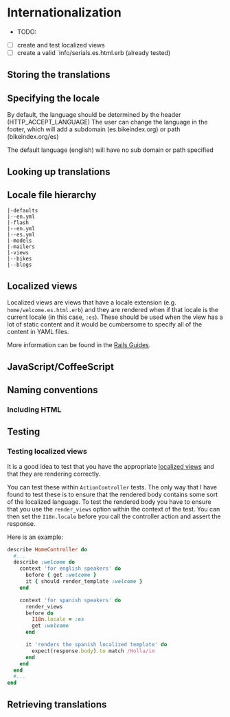 # Internationalization

* TODO:

- [ ] create and test localized views
- [ ] create a valid `info/serials.es.html.erb (already tested)

## Storing the translations

## Specifying the locale

By default, the language should be determined by the header (HTTP_ACCEPT_LANGUAGE)
The user can change the language in the footer, which will add a subdomain (es.bikeindex.org) or path (bikeindex.org/es)

The default language (english) will have no sub domain or path specified

## Looking up translations

## Locale file hierarchy

```
|-defaults
|--en.yml
|-flash
|--en.yml
|--es.yml
|-models
|-mailers
|-views
|--bikes
|--blogs
```

## Localized views

Localized views are views that have a locale extension (e.g. `home/welcome.es.html.erb`) and they are rendered when if that locale is the current locale (in this case, `:es`).
These should be used when the view has a lot of static content and it would be cumbersome to specify all of the content in YAML files.

More information can be found in the [Rails Guides](http://guides.rubyonrails.org/i18n.html#localized-views).

## JavaScript/CoffeeScript

## Naming conventions

### Including HTML

## Testing

### Testing localized views

It is a good idea to test that you have the appropriate [localized views](#localized-views) and that they are rendering correctly.

You can test these within `ActionController` tests. The only way that I have found to test these is to ensure that the rendered body contains some sort of the localized language. To test the rendered body you have to ensure that you use the `render_views` option within the context of the test. You can then set the `I18n.locale` before you call the controller action and assert the response.

Here is an example:

```rb
describe HomeController do
  #...
  describe :welcome do
    context 'for english speakers' do
      before { get :welcome }
      it { should render_template :welcome }
    end

    context 'for spanish speakers' do
      render_views
      before do
        I18n.locale = :es
        get :welcome
      end

      it 'renders the spanish localized template' do
        expect(response.body).to match /Holla/im
      end
    end
  end
  #...
end
```

## Retrieving translations
